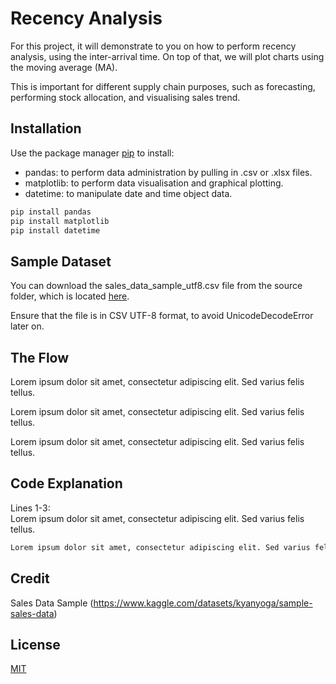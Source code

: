 # Recency Analysis

For this project, it will demonstrate to you on how to perform recency analysis, using the inter-arrival time. On top of that, we will plot charts using the moving average (MA).

This is important for different supply chain purposes, such as forecasting, performing stock allocation, and visualising sales trend.

## Installation

Use the package manager [pip](https://pip.pypa.io/en/stable/) to install:

- pandas: to perform data administration by pulling in .csv or .xlsx files.
- matplotlib: to perform data visualisation and graphical plotting.
- datetime: to manipulate date and time object data.

```bash
pip install pandas
pip install matplotlib
pip install datetime
```

## Sample Dataset

You can download the sales_data_sample_utf8.csv file from the source folder, which is located [here](https://github.com/dwoo-work/InterArrivalTme_and_RollingTimeSeries/blob/main/src/sales_data_sample_utf8.csv).

Ensure that the file is in CSV UTF-8 format, to avoid UnicodeDecodeError later on.

## The Flow

Lorem ipsum dolor sit amet, consectetur adipiscing elit. Sed varius felis tellus.

Lorem ipsum dolor sit amet, consectetur adipiscing elit. Sed varius felis tellus.

Lorem ipsum dolor sit amet, consectetur adipiscing elit. Sed varius felis tellus.


## Code Explanation

Lines 1-3:  
Lorem ipsum dolor sit amet, consectetur adipiscing elit. Sed varius felis tellus.
```python   
Lorem ipsum dolor sit amet, consectetur adipiscing elit. Sed varius felis tellus.
```

## Credit

Sales Data Sample (https://www.kaggle.com/datasets/kyanyoga/sample-sales-data)

## License

[MIT](https://choosealicense.com/licenses/mit/)